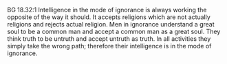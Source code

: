 BG 18.32:1	Intelligence in the mode of ignorance is always working the opposite of the way it should. It accepts religions which are not actually religions and rejects actual religion. Men in ignorance understand a great soul to be a common man and accept a common man as a great soul. They think truth to be untruth and accept untruth as truth. In all activities they simply take the wrong path; therefore their intelligence is in the mode of ignorance.